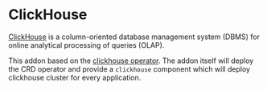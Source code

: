 # ClickHouse

[ClickHouse](https://clickhouse.com/) is a column-oriented database management system (DBMS) for online analytical processing of queries (OLAP).

This addon based on the [clickhouse operator](https://github.com/Altinity/clickhouse-operator). The addon itself will deploy the CRD operator and provide a `clickhouse` component which will deploy clickhouse cluster for every application.
